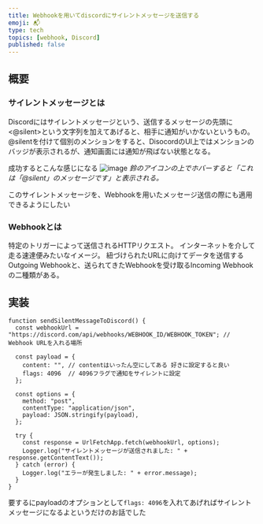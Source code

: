 ```yaml
---
title: Webhookを用いてdiscordにサイレントメッセージを送信する
emoji: 📬
type: tech
topics: [webhook, Discord]
published: false
---
```


## 概要

### サイレントメッセージとは
Discordにはサイレントメッセージという、送信するメッセージの先頭に <@silent>という文字列を加えてあげると、相手に通知がいかないというもの。
@silentを付けて個別のメンションをすると、DisocordのUI上ではメンションのバッジが表示されるが、通知画面には通知が飛ばない状態となる。

成功するとこんな感じになる
![image](https://github.com/user-attachments/assets/570e550e-276d-466c-a3e9-fa9e324aae1f)
*鈴のアイコンの上でホバーすると「これは「@silent」のメッセージです」と表示される。*

このサイレントメッセージを、Webhookを用いたメッセージ送信の際にも適用できるようにしたい

### Webhookとは

特定のトリガーによって送信されるHTTPリクエスト。
インターネットを介して走る速達便みたいなイメージ。
紐づけられたURLに向けてデータを送信するOutgoing Webhookと、送られてきたWebhookを受け取るIncoming Webhookの二種類がある。

## 実装

```js:sample code
function sendSilentMessageToDiscord() {
  const webhookUrl = "https://discord.com/api/webhooks/WEBHOOK_ID/WEBHOOK_TOKEN"; // Webhook URLを入れる場所

  const payload = {
    content: "", // contentはいったん空にしてある 好きに設定すると良い
    flags: 4096  // 4096フラグで通知をサイレントに設定
  };

  const options = {
    method: "post",
    contentType: "application/json",
    payload: JSON.stringify(payload),
  };

  try {
    const response = UrlFetchApp.fetch(webhookUrl, options);
    Logger.log("サイレントメッセージが送信されました: " + response.getContentText());
  } catch (error) {
    Logger.log("エラーが発生しました: " + error.message);
  }
}
```

要するにpayloadのオプションとして`flags: 4096`を入れてあげればサイレントメッセージになるよというだけのお話でした



